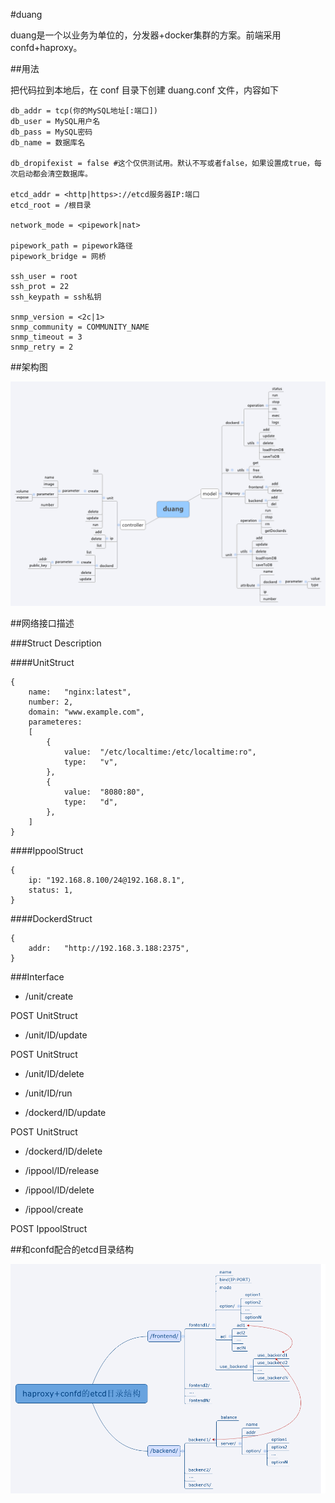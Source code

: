 #duang

duang是一个以业务为单位的，分发器+docker集群的方案。前端采用confd+haproxy。

##用法

把代码拉到本地后，在 conf 目录下创建 duang.conf 文件，内容如下

	db_addr = tcp(你的MySQL地址[:端口])
	db_user = MySQL用户名
	db_pass = MySQL密码
	db_name = 数据库名

	db_dropifexist = false #这个仅供测试用。默认不写或者false，如果设置成true，每次启动都会清空数据库。

	etcd_addr = <http|https>://etcd服务器IP:端口
	etcd_root = /根目录

	network_mode = <pipework|nat>

	pipework_path = pipework路径
	pipework_bridge = 网桥

	ssh_user = root
	ssh_prot = 22
	ssh_keypath = ssh私钥

	snmp_version = <2c|1>
	snmp_community = COMMUNITY_NAME
	snmp_timeout = 3
	snmp_retry = 2

##架构图

![框架图](duang.png "框架图")

##网络接口描述

###Struct Description

####UnitStruct

	{
		name:	"nginx:latest",
		number:	2,
		domain:	"www.example.com",
		parameteres:
		[
			{
				value:	"/etc/localtime:/etc/localtime:ro",
				type:	"v",
			},
			{
				value:	"8080:80",
				type:	"d",
			},
		]
	}

####IppoolStruct

	{
		ip:	"192.168.8.100/24@192.168.8.1",
		status:	1,
	}

####DockerdStruct

	{
		addr:	"http://192.168.3.188:2375",
	}


###Interface

* /unit/create

POST UnitStruct

* /unit/ID/update

POST UnitStruct

* /unit/ID/delete

* /unit/ID/run

* /dockerd/ID/update

POST UnitStruct

* /dockerd/ID/delete

* /ippool/ID/release

* /ippool/ID/delete

* /ippool/create

POST IppoolStruct

##和confd配合的etcd目录结构

![etcd目录结构](etcd_directory_arch.png "etcd目录结构")